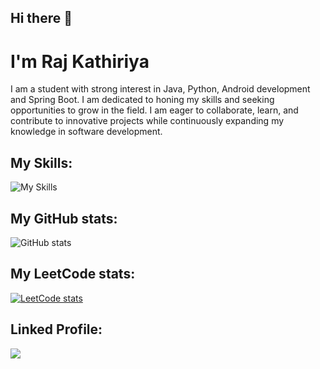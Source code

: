 ## Hi there 👋

# I'm Raj Kathiriya
I am a student with strong interest in Java, Python, Android development and Spring Boot. I am dedicated to honing my skills and seeking opportunities to grow in the field. I am eager to collaborate, learn, and contribute to innovative projects while continuously expanding my knowledge in software development.

## My Skills:
![My Skills](https://skillicons.dev/icons?i=java,python,androidstudio,firebase,postgres,spring)

## My GitHub stats:
![GitHub stats](https://github-readme-stats.vercel.app/api?username=RajKathiriya066&show_icons=true&theme=transparent)

## My LeetCode stats: 
[![LeetCode stats](https://leetcard.jacoblin.cool/rajkathiriya66?ext=contest)](https://leetcode.com/rajkathiriya66)

## Linked Profile:
[![](https://skillicons.dev/icons?i=linkedin)](https://www.linkedin.com/in/raj-kathiriya)
